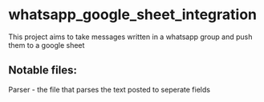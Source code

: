 # whatsapp_google_sheet_integration

This project aims to take messages written in a whatsapp group and push them to a google sheet

## Notable files:
 Parser - the file that parses the text posted to seperate fields
